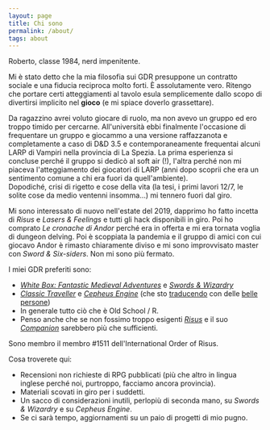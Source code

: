 ```yaml
---
layout: page
title: Chi sono
permalink: /about/
tags: about
---
```


Roberto, classe 1984, nerd impenitente.

Mi è stato detto che la mia filosofia sui GDR presuppone un contratto sociale e una fiducia reciproca molto forti. È assolutamente vero. Ritengo che portare certi atteggiamenti al tavolo esula semplicemente dallo scopo di divertirsi implicito nel **gioco** (e mi spiace doverlo grassettare).  

Da ragazzino avrei voluto giocare di ruolo, ma non avevo un gruppo ed ero troppo timido per cercarne. All'università ebbi finalmente l'occasione di frequentare un gruppo e giocammo a una versione raffazzanota e completamente a caso di D&D 3.5 e contemporaneamente frequentai alcuni LARP di Vampiri nella provincia di La Spezia. La prima esperienza si concluse perché il gruppo si dedicò al soft air (!), l'altra perché non mi piaceva l'atteggiamento dei giocatori di LARP (anni dopo scoprii che era un sentimento comune a chi era fuori da quell'ambiente).  
Dopodiché, crisi di rigetto e cose della vita (la tesi, i primi lavori 12/7, le solite cose da medio ventenni insomma...) mi tennero fuori dal giro.

Mi sono interessato di nuovo nell'estate del 2019, dapprimo ho fatto incetta di *Risus* e *Lasers & Feelings* e tutti gli hack disponibili in giro. Poi ho comprato *Le cronache di Andor* perché era in offerta e mi era tornata voglia di dungeon delving. Poi è scoppiata la pandemia e il gruppo di amici con cui giocavo Andor è rimasto chiaramente diviso e mi sono improvvisato master con *Sword & Six-siders*. Non mi sono più fermato.

I miei GDR preferiti sono:
 - [_White Box: Fantastic Medieval Adventures_](https://www.drivethrurpg.com/product/190631/White-Box--Fantastic-Medieval-Adventure-Game) e [_Swords & Wizardry_](https://www.drivethrurpg.com/product/86546/Swords-and-Wizardry-Complete-Rulebook)
 -  [_Classic Traveller_](https://www.drivethrurpg.com/product/80192/CTTTBThe-Traveller-Book) e [_Cepheus Engine_](https://www.drivethrurpg.com/product/186894/Cepheus-Engine-System-Reference-Document) (che sto [traducendo](https://cepheus-engine-ita.github.io) con delle [belle persone](https://t.me/cepheus_engine_ita)) 
 -  In generale tutto ciò che è Old School / R.  
 -  Penso anche che se non fossimo troppo esigenti [_Risus_](https://www.drivethrurpg.com/product/170294/Risus-The-Anything-RPG) e il suo [_Companion_](https://www.drivethrurpg.com/product/203657/Risus-Companion?cPath=24710_27894) sarebbero più che sufficienti.

Sono membro il membro #1511 dell'International Order of Risus.

Cosa troverete qui:
- Recensioni non richieste di RPG pubblicati (più che altro in lingua inglese perché noi, purtroppo, facciamo ancora provincia).
- Materiali scovati in giro per i suddetti.
- Un sacco di considerazioni inutili, perlopiù di seconda mano, su _Swords & Wizardry_ e su _Cepheus Engine_.
- Se ci sarà tempo, aggiornamenti su un paio di progetti di mio pugno.
